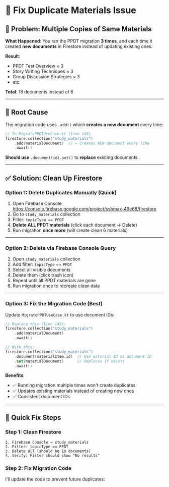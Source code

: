 # 🔧 Fix Duplicate Materials Issue

## 🔴 Problem: Multiple Copies of Same Materials

**What Happened**: You ran the PPDT migration **3 times**, and each time it created **new documents** in Firestore instead of updating existing ones.

**Result**: 
- PPDT Test Overview × 3
- Story Writing Techniques × 3
- Group Discussion Strategies × 3
- etc.

**Total**: 18 documents instead of 6

---

## 🎯 Root Cause

The migration code uses `.add()` which **creates a new document** every time:

```kotlin
// In MigratePPDTUseCase.kt (line 143)
firestore.collection("study_materials")
    .add(materialDocument)  // ← Creates NEW document every time
    .await()
```

**Should use** `.document(id).set()` to **replace** existing documents.

---

## ✅ Solution: Clean Up Firestore

### Option 1: Delete Duplicates Manually (Quick)

1. Open Firebase Console: https://console.firebase.google.com/project/ssbmax-49e68/firestore
2. Go to `study_materials` collection
3. Filter: `topicType == PPDT`
4. **Delete ALL PPDT materials** (click each document → Delete)
5. Run migration **once more** (will create clean 6 materials)

---

### Option 2: Delete via Firebase Console Query

1. Open `study_materials` collection
2. Add filter: `topicType` == `PPDT`
3. Select all visible documents
4. Delete them (click trash icon)
5. Repeat until all PPDT materials are gone
6. Run migration once to recreate clean data

---

### Option 3: Fix the Migration Code (Best)

Update `MigratePPDTUseCase.kt` to use document IDs:

```kotlin
// Replace this (line 143):
firestore.collection("study_materials")
    .add(materialDocument)
    .await()

// With this:
firestore.collection("study_materials")
    .document(materialItem.id)  // Use material ID as document ID
    .set(materialDocument)      // Replaces if exists
    .await()
```

**Benefits**:
- ✅ Running migration multiple times won't create duplicates
- ✅ Updates existing materials instead of creating new ones
- ✅ Consistent document IDs

---

## 🔧 Quick Fix Steps

### Step 1: Clean Firestore
```
1. Firebase Console → study_materials
2. Filter: topicType == PPDT
3. Delete all (should be 18 documents)
4. Verify: Filter should show "No results"
```

### Step 2: Fix Migration Code

I'll update the code to prevent future duplicates:

